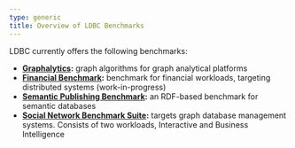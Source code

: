 ```yaml
---
type: generic
title: Overview of LDBC Benchmarks
---
```


LDBC currently offers the following benchmarks:

* **[Graphalytics](/benchmarks/graphalytics):** graph algorithms for graph analytical platforms
* **[Financial Benchmark](/benchmarks/finbench):** benchmark for financial workloads, targeting distributed systems (work-in-progress)
* **[Semantic Publishing Benchmark](/benchmarks/spb):** an RDF-based benchmark for semantic databases
* **[Social Network Benchmark Suite](/benchmarks/snb):** targets graph database management systems. Consists of two workloads, Interactive and Business Intelligence
